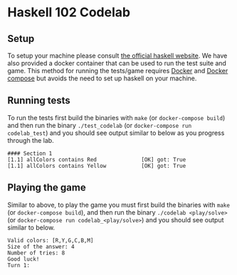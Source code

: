 # Haskell 102 Codelab

## Setup

To setup your machine please consult [the official haskell website](https://www.haskell.org/platform/). We have also provided a docker container that can be used to run the test suite and game. This method for running the tests/game requires [Docker](https://www.docker.com/get-started) and [Docker compose](https://docs.docker.com/compose/install/) but avoids the need to set up haskell on your machine.

## Running tests

To run the tests first build the binaries with `make` (or `docker-compose build`) and then run the binary `./test_codelab` (or `docker-compose run codelab_test`) and you should see output similar to below as you progress through the lab.
```
#### Section 1
[1.1] allColors contains Red              [OK] got: True
[1.1] allColors contains Yellow           [OK] got: True
```

## Playing the game

Similar to above, to play the game you must first build the binaries with `make` (or `docker-compose build`), and then run the binary `./codelab <play/solve>` (or `docker-compose run codelab_<play/solve>`) and you should see output similar to below.

```
Valid colors: [R,Y,G,C,B,M]
Size of the answer: 4
Number of tries: 8
Good luck!
Turn 1:
```
